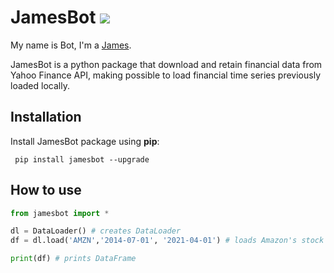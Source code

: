
# JamesBot     ![](https://ibb.co/K26CH92) 

My name is Bot, I'm a [James](https://github.com/felipe-fp/JamesBot).

JamesBot is a python package that download and retain financial data from Yahoo Finance API, making possible to load financial time series previously loaded locally.


## Installation


Install JamesBot package using **pip**:
```
 pip install jamesbot --upgrade
```

## How to use


```python
from jamesbot import *

dl = DataLoader() # creates DataLoader
df = dl.load('AMZN','2014-07-01', '2021-04-01') # loads Amazon's stock price 

print(df) # prints DataFrame

```

